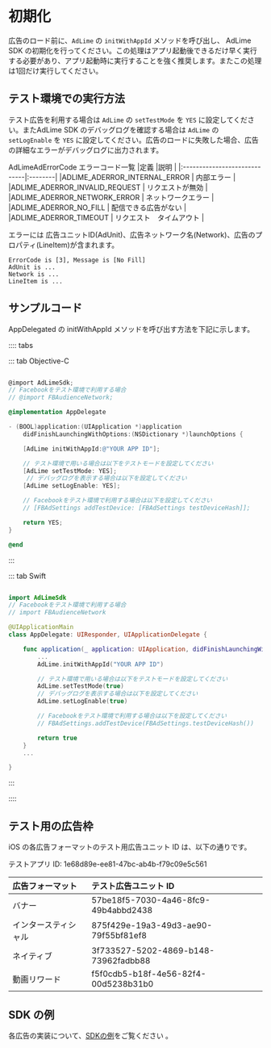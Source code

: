 # 初期化

広告のロード前に、`AdLime` の `initWithAppId` メソッドを呼び出し、 AdLime SDK の初期化を行ってください。この処理はアプリ起動後できるだけ早く実行する必要があり、アプリ起動時に実行することを強く推奨します。またこの処理は1回だけ実行してください。

## テスト環境での実行方法
テスト広告を利用する場合は `AdLime` の `setTestMode` を `YES` に設定してください。またAdLime SDK のデバッグログを確認する場合は `AdLime` の `setLogEnable` を `YES` に設定してください。広告のロードに失敗した場合、広告の詳細なエラーがデバッグログに出力されます。

AdLimeAdErrorCode エラーコード一覧
|定義                           |説明    |
|:-----------------------------|:--------|
|ADLIME_ADERROR_INTERNAL_ERROR  | 内部エラー |
|ADLIME_ADERROR_INVALID_REQUEST | リクエストが無効 |
|ADLIME_ADERROR_NETWORK_ERROR   | ネットワークエラー |
|ADLIME_ADERROR_NO_FILL         | 配信できる広告がない    |
|ADLIME_ADERROR_TIMEOUT         | リクエスト　タイムアウト |

エラーには 広告ユニットID(AdUnit)、広告ネットワーク名(Network)、広告のプロパティ(LineItem)が含まれます。

```
ErrorCode is [3], Message is [No Fill]
AdUnit is ...
Network is ...
LineItem is ...
```

## サンプルコード
AppDelegated の initWithAppId メソッドを呼び出す方法を下記に示します。

:::: tabs

::: tab Objective-C

```objectivec

@import AdLimeSdk;
// Facebookをテスト環境で利用する場合
// @import FBAudienceNetwork;

@implementation AppDelegate

- (BOOL)application:(UIApplication *)application
    didFinishLaunchingWithOptions:(NSDictionary *)launchOptions {

    [AdLime initWithAppId:@"YOUR APP ID"];

    // テスト環境で用いる場合は以下をテストモードを設定してください 
    [AdLime setTestMode: YES];
     // デバッグログを表示する場合は以下を設定してください
    [AdLime setLogEnable: YES];

    // Facebookをテスト環境で利用する場合は以下を設定してください
    // [FBAdSettings addTestDevice: [FBAdSettings testDeviceHash]];

    return YES;
}

@end
```

:::

::: tab Swift

```swift

import AdLimeSdk
// Facebookをテスト環境で利用する場合
// import FBAudienceNetwork

@UIApplicationMain
class AppDelegate: UIResponder, UIApplicationDelegate {

    func application(_ application: UIApplication, didFinishLaunchingWithOptions launchOptions: [UIApplication.LaunchOptionsKey: Any]?) -> Bool {
        ...
        AdLime.initWithAppId("YOUR APP ID")

        // テスト環境で用いる場合は以下をテストモードを設定してください
        AdLime.setTestMode(true)
        // デバッグログを表示する場合は以下を設定してください
        AdLime.setLogEnable(true)

        // Facebookをテスト環境で利用する場合は以下を設定してください
        // FBAdSettings.addTestDevice(FBAdSettings.testDeviceHash())

        return true
    }
    ...

}

```

:::

:::: 

## テスト用の広告枠
iOS の各広告フォーマットのテスト用広告ユニット ID は、以下の通りです。

テストアプリ ID: 1e68d89e-ee81-47bc-ab4b-f79c09e5c561

| 広告フォーマット          | テスト広告ユニット ID                 |
|:---------------------- |:------------------------------------- |
|バナー                   |57be18f5-7030-4a46-8fc9-49b4abbd2438   |
|インタースティシャル       |875f429e-19a3-49d3-ae90-79f55bf81ef8   |
|ネイティブ                |3f733527-5202-4869-b148-73962fadbb88   |
|動画リワード              |f5f0cdb5-b18f-4e56-82f4-00d5238b31b0   |


## SDK の例
各広告の実装について、[SDKの例](https://github.com/Ham-mer/AdLime-iOS-Demo)をご覧ください 。